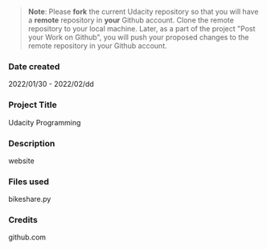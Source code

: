 >**Note**: Please **fork** the current Udacity repository so that you will have a **remote** repository in **your** Github account. Clone the remote repository to your local machine. Later, as a part of the project "Post your Work on Github", you will push your proposed changes to the remote repository in your Github account.

### Date created
2022/01/30 - 2022/02/dd

### Project Title
Udacity Programming	

### Description
website

### Files used
bikeshare.py

### Credits
github.com

